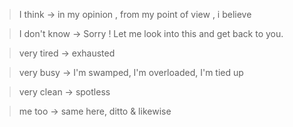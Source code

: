 > I think -> in my opinion , from my point of view , i believe

> I don't know -> Sorry ! Let me look into this and get back to you.

> very tired -> exhausted

> very busy -> I'm swamped, I'm overloaded, I'm tied up

> very clean -> spotless

> me too -> same here, ditto & likewise

>       
